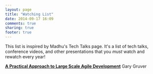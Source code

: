 ```yaml
---
layout: page
title: "Watching List"
date: 2014-09-17 16:09
comments: true
sharing: true
footer: true
---
```


This list is inspired by Madhu's Tech Talks page. It's a list of tech talks, conference videos, and other presentations that you _must_ watch and rewatch every year!

**[A Practical Approach to Large Scale Agile Development](https://www.youtube.com/watch?v=2QGYEwghRSM)** Gary Gruver
